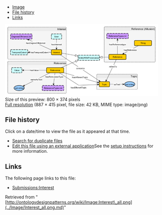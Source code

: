 * [Image](../Image/Interest_all.png.md#file)
* [File history](../Image/Interest_all.png.md#filehistory)
* [Links](../Image/Interest_all.png.md#filelinks)

[![Image:Interest all.png](../images/thumb/8/8b/Interest_all.png/800px-Interest_all.png)](../../images/8/8b/Interest_all.png)  
Size of this preview: 800 × 374 pixels  
[Full resolution](../../images/8/8b/Interest_all.png)‎ (887 × 415 pixel, file size: 42 KB, MIME type: image/png)

## File history

Click on a date/time to view the file as it appeared at that time.



  
* [Search for duplicate files](http://ontologydesignpatterns.org/wiki/Special:FileDuplicateSearch/Interest_all.png "Special:FileDuplicateSearch/Interest all.png")
* [Edit this file using an external application](http://ontologydesignpatterns.org/wiki/index.php?title=Image:Interest_all.png&action=edit&externaledit=true&mode=file "Image:Interest all.png")See the [setup instructions](http://www.mediawiki.org/wiki/Manual:External_editors "http://www.mediawiki.org/wiki/Manual:External_editors") for more information.

## Links



The following page links to this file:


* [Submissions:Interest](../Submissions/Interest.md "Submissions:Interest")


Retrieved from "[http://ontologydesignpatterns.org/wiki/Image:Interest\_all.png](../Image/Interest_all.png.md)"
